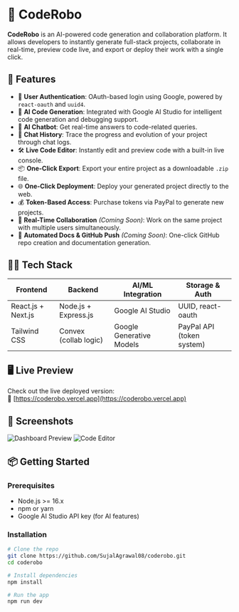 # 🚀 CodeRobo

**CodeRobo** is an AI-powered code generation and collaboration platform. It allows developers to instantly generate full-stack projects, collaborate in real-time, preview code live, and export or deploy their work with a single click.

## 🌟 Features

- 🔐 **User Authentication**: OAuth-based login using Google, powered by `react-oauth` and `uuid4`.
- 🧠 **AI Code Generation**: Integrated with Google AI Studio for intelligent code generation and debugging support.
- 💬 **AI Chatbot**: Get real-time answers to code-related queries.
- 🧠 **Chat History**: Trace the progress and evolution of your project through chat logs.
- 🛠️ **Live Code Editor**: Instantly edit and preview code with a built-in live console.
- 📦 **One-Click Export**: Export your entire project as a downloadable `.zip` file.
- 🌐 **One-Click Deployment**: Deploy your generated project directly to the web.
- 💰 **Token-Based Access**: Purchase tokens via PayPal to generate new projects.
- 🤝 **Real-Time Collaboration** *(Coming Soon)*: Work on the same project with multiple users simultaneously.
- 📄 **Automated Docs & GitHub Push** *(Coming Soon)*: One-click GitHub repo creation and documentation generation.

## 🧑‍💻 Tech Stack

| Frontend            | Backend              | AI/ML Integration       | Storage & Auth         |
|---------------------|----------------------|--------------------------|-------------------------|
| React.js + Next.js  | Node.js + Express.js | Google AI Studio         | UUID, react-oauth      |
| Tailwind CSS        | Convex (collab logic)| Google Generative Models| PayPal API (token system)|

## 🖥️ Live Preview

Check out the live deployed version:  
🔗 [https://coderobo.vercel.app](https://coderobo.vercel.app)

## 📸 Screenshots

![Dashboard Preview](./assets/screenshot-dashboard.png)
![Code Editor](./assets/screenshot-editor.png)


## 📦 Getting Started

### Prerequisites

- Node.js >= 16.x
- npm or yarn
- Google AI Studio API key (for AI features)

### Installation

```bash
# Clone the repo
git clone https://github.com/SujalAgrawal08/coderobo.git
cd coderobo

# Install dependencies
npm install

# Run the app
npm run dev
